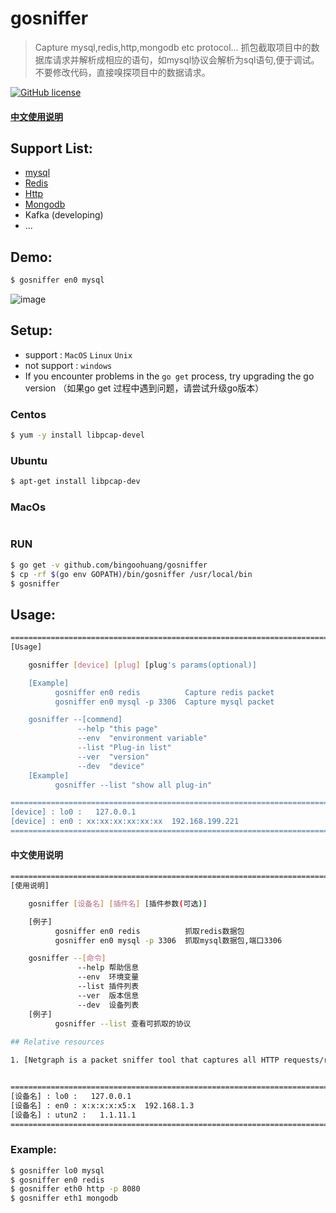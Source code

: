 
# gosniffer

> Capture mysql,redis,http,mongodb etc protocol...
> 抓包截取项目中的数据库请求并解析成相应的语句，如mysql协议会解析为sql语句,便于调试。
> 不要修改代码，直接嗅探项目中的数据请求。

[![GitHub license](https://img.shields.io/github/license/bingoohuang/gosniffer.svg?style=popout-square)](https://github.com/bingoohuang/gosniffer/blob/master/LICENSE)

#### [中文使用说明](#中文使用说明)

## Support List:
- [mysql](#mysql)
- [Redis](#redis)
- [Http](#http)
- [Mongodb](#mongodb)
- Kafka (developing)
- ...

## Demo:

``` bash
$ gosniffer en0 mysql
```
![image](https://github.com/bingoohuang/gosniffer/raw/master/images/demo.gif)

## Setup:

- support : `MacOS` `Linux` `Unix`
- not support : `windows`
- If you encounter problems in the `go get` process, try upgrading the go version （如果go get 过程中遇到问题，请尝试升级go版本）

### Centos

``` bash
$ yum -y install libpcap-devel
```

### Ubuntu

``` bash
$ apt-get install libpcap-dev
```

### MacOs

``` bash

```

### RUN

``` bash
$ go get -v github.com/bingoohuang/gosniffer
$ cp -rf $(go env GOPATH)/bin/gosniffer /usr/local/bin
$ gosniffer

```
## Usage:
``` bash
==================================================================================
[Usage]

    gosniffer [device] [plug] [plug's params(optional)]

    [Example]
          gosniffer en0 redis          Capture redis packet
          gosniffer en0 mysql -p 3306  Capture mysql packet

    gosniffer --[commend]
               --help "this page"
               --env  "environment variable"
               --list "Plug-in list"
               --ver  "version"
               --dev  "device"
    [Example]
          gosniffer --list "show all plug-in"

==================================================================================
[device] : lo0 :   127.0.0.1
[device] : en0 : xx:xx:xx:xx:xx:xx  192.168.199.221
==================================================================================
```

#### 中文使用说明
``` bash
=======================================================================
[使用说明]

    gosniffer [设备名] [插件名] [插件参数(可选)]

    [例子]
          gosniffer en0 redis          抓取redis数据包
          gosniffer en0 mysql -p 3306  抓取mysql数据包,端口3306

    gosniffer --[命令]
               --help 帮助信息
               --env  环境变量
               --list 插件列表
               --ver  版本信息
               --dev  设备列表
    [例子]
          gosniffer --list 查看可抓取的协议
          
## Relative resources

1. [Netgraph is a packet sniffer tool that captures all HTTP requests/responses, and display them in web page.](https://github.com/ga0/netgraph)


=======================================================================
[设备名] : lo0 :   127.0.0.1
[设备名] : en0 : x:x:x:x:x5:x  192.168.1.3
[设备名] : utun2 :   1.1.11.1
=======================================================================
```

### Example:
``` bash
$ gosniffer lo0 mysql 
$ gosniffer en0 redis 
$ gosniffer eth0 http -p 8080
$ gosniffer eth1 mongodb
```
